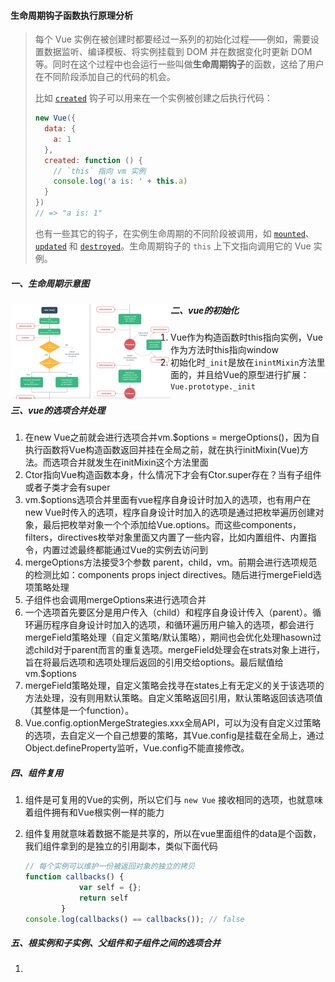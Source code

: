 #### 生命周期钩子函数执行原理分析

> 每个 Vue 实例在被创建时都要经过一系列的初始化过程——例如，需要设置数据监听、编译模板、将实例挂载到 DOM 并在数据变化时更新 DOM 等。同时在这个过程中也会运行一些叫做**生命周期钩子**的函数，这给了用户在不同阶段添加自己的代码的机会。
>
> 比如 [`created`](https://cn.vuejs.org/v2/api/#created) 钩子可以用来在一个实例被创建之后执行代码：
>
> ```js
> new Vue({
>   data: {
>     a: 1
>   },
>   created: function () {
>     // `this` 指向 vm 实例
>     console.log('a is: ' + this.a)
>   }
> })
> // => "a is: 1"
> ```
>
> 也有一些其它的钩子，在实例生命周期的不同阶段被调用，如 [`mounted`](https://cn.vuejs.org/v2/api/#mounted)、[`updated`](https://cn.vuejs.org/v2/api/#updated) 和 [`destroyed`](https://cn.vuejs.org/v2/api/#destroyed)。生命周期钩子的 `this` 上下文指向调用它的 Vue 实例。

##### 一、生命周期示意图

<img src="生命周期钩子函数执行原理分析.assets/image-20220412154825434.png" alt="image-20220412154825434" style="zoom: 25%;" align="left"/>

##### 二、vue的初始化

1. Vue作为构造函数时this指向实例，Vue作为方法时this指向window
2. 初始化时`_init`是放在`inintMixin`方法里面的，并且给Vue的原型进行扩展：`Vue.prototype._init`

##### 三、vue的选项合并处理

1. 在new Vue之前就会进行选项合并vm.$options = mergeOptions()，因为自执行函数将Vue构造函数返回并挂在全局之前，就在执行initMixin(Vue)方法。而选项合并就发生在initMixin这个方法里面
2. Ctor指向Vue构造函数本身，什么情况下才会有Ctor.super存在？当有子组件或者子类才会有super
3. vm.$options选项合并里面有vue程序自身设计时加入的选项，也有用户在new Vue时传入的选项，程序自身设计时加入的选项是通过把枚举遍历创建对象，最后把枚举对象一个个添加给Vue.options。而这些components，filters，directives枚举对象里面又内置了一些内容，比如内置组件、内置指令，内置过滤最终都能通过Vue的实例去访问到
4. mergeOptions方法接受3个参数 parent，child，vm。前期会进行选项规范的检测比如：components props inject directives。随后进行mergeField选项策略处理
5. 子组件也会调用mergeOptions来进行选项合并
6. 一个选项首先要区分是用户传入（child）和程序自身设计传入（parent）。循环遍历程序自身设计时加入的选项，和循环遍历用户输入的选项，都会进行mergeField策略处理（自定义策略/默认策略），期间也会优化处理hasown过滤child对于parent而言的重复选项。mergeField处理会在strats对象上进行，旨在将最后选项和选项处理后返回的引用交给options。最后赋值给vm.$options
7. mergeField策略处理，自定义策略会找寻在states上有无定义的关于该选项的方法处理，没有则用默认策略。自定义策略返回引用，默认策略返回该选项值（其整体是一个function）。
8. Vue.config.optionMergeStrategies.xxx全局API，可以为没有自定义过策略的选项，去自定义一个自己想要的策略，其Vue.config是挂载在全局上，通过Object.defineProperty监听，Vue.config不能直接修改。

##### 四、组件复用

1. 组件是可复用的Vue的实例，所以它们与 `new Vue` 接收相同的选项，也就意味着组件拥有和Vue根实例一样的能力

2. 组件复用就意味着数据不能是共享的，所以在vue里面组件的data是个函数，我们组件拿到的是独立的引用副本，类似下面代码

   ```js
   // 每个实例可以维护一份被返回对象的独立的拷贝
   function callbacks() {
               var self = {};
               return self
           }
   console.log(callbacks() == callbacks()); // false
   ```

##### 五、根实例和子实例、父组件和子组件之间的选项合并

1. 